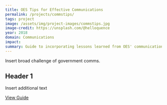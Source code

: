 ```yaml
---
title: OES Tips for Effective Communications
permalink: /projects/commstips/
tags: project
image: /assets/img/project-images/commstips.jpg
image-credit: https://unsplash.com/@helloquence
year: 2018
domain: Communications
impact:
summary: Guide to incorporating lessons learned from OES' communications portfolio. 
---
```

Insert broad challenge of government comms.

## Header 1

Insert additional text

<a class="usa-button" href="{{site.baseurl}}/assets/abstracts/1619-reentry-handbook.pdf">View Guide</a>
